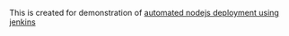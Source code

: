 This is created for demonstration of [automated nodejs deployment using jenkins](https://github.com/MansoorMajeed/devops-from-scratch/blob/master/episodes/27-create-real-life-end-to-end-jenkins-pipeline.md)
